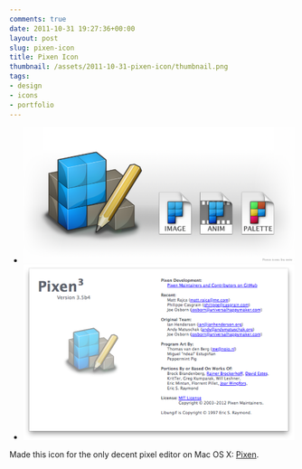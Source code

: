```yaml
---
comments: true
date: 2011-10-31 19:27:36+00:00
layout: post
slug: pixen-icon
title: Pixen Icon
thumbnail: /assets/2011-10-31-pixen-icon/thumbnail.png
tags:
- design
- icons
- portfolio
---
```


  * ![](/assets/2011-10-31-pixen-icon/showcase3.png)
  * ![](/assets/2011-10-31-pixen-icon/about.png)

Made this icon for the only decent pixel editor on Mac OS X: [Pixen](https://github.com/philippec/Pixen).

